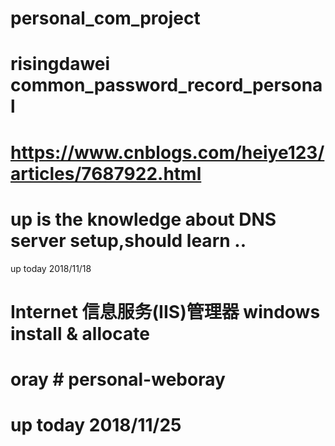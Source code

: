 # personal_com_project
# risingdawei common_password_record_personal
# https://www.cnblogs.com/heiye123/articles/7687922.html
# up is the knowledge about DNS server setup,should learn ..
up today 2018/11/18
# Internet 信息服务(IIS)管理器 windows install & allocate
# oray # personal-weboray # 
# up today 2018/11/25
